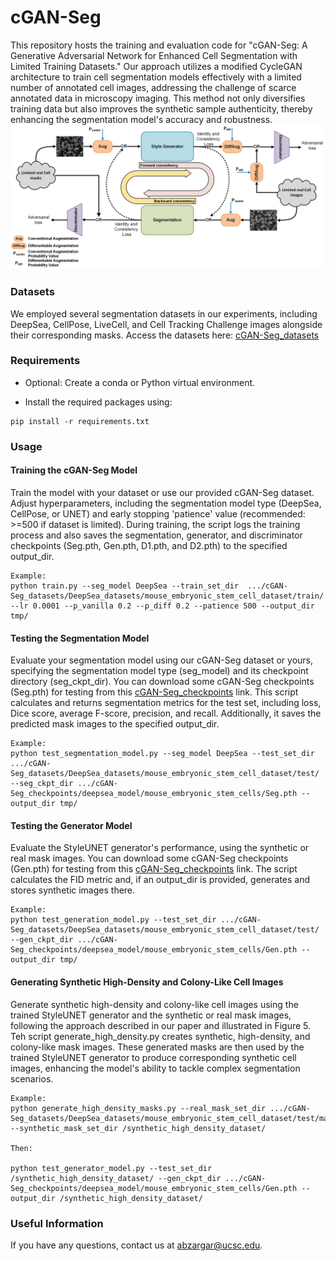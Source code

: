 # cGAN-Seg

This repository hosts the training and evaluation code for "cGAN-Seg: A Generative Adversarial Network for Enhanced Cell Segmentation with Limited Training Datasets." Our approach utilizes a modified CycleGAN architecture to train cell segmentation models effectively with a limited number of annotated cell images, addressing the challenge of scarce annotated data in microscopy imaging. This method not only diversifies training data but also improves the synthetic sample authenticity, thereby enhancing the segmentation model's accuracy and robustness. ![Screenshot](Figure1.png)

### Datasets
We employed several segmentation datasets in our experiments, including DeepSea, CellPose, LiveCell, and Cell Tracking Challenge images alongside their corresponding masks. Access the datasets here: [cGAN-Seg_datasets](https://drive.google.com/drive/folders/1ZYkNA4mm6xaAjm51vfg1YL2kgDfp4OPD?usp=sharing)

### Requirements

* Optional: Create a conda or Python virtual environment.

* Install the required packages using:
```
pip install -r requirements.txt
```

### Usage
#### Training the cGAN-Seg Model
Train the model with your dataset or use our provided cGAN-Seg dataset. Adjust hyperparameters, including the segmentation model type (DeepSea, CellPose, or UNET) and early stopping 'patience' value (recommended: >=500 if dataset is limited). During training, the script logs the training process and also saves the segmentation, generator, and discriminator checkpoints (Seg.pth, Gen.pth, D1.pth, and D2.pth) to the specified output_dir. 
```
Example:
python train.py --seg_model DeepSea --train_set_dir  .../cGAN-Seg_datasets/DeepSea_datasets/mouse_embryonic_stem_cell_dataset/train/  --lr 0.0001 --p_vanilla 0.2 --p_diff 0.2 --patience 500 --output_dir tmp/
```

#### Testing the Segmentation Model
Evaluate your segmentation model using our cGAN-Seg dataset or yours, specifying the segmentation model type (seg_model) and its checkpoint directory (seg_ckpt_dir). You can download some cGAN-Seg checkpoints (Seg.pth) for testing from this [cGAN-Seg_checkpoints](https://drive.google.com/drive/folders/19V11wBxALoABvsfq8nNZqP1PmuC4Cl_R?usp=sharing) link. This script calculates and returns segmentation metrics for the test set, including loss, Dice score, average F-score, precision, and recall. Additionally, it saves the predicted mask images to the specified output_dir.
```
Example:
python test_segmentation_model.py --seg_model DeepSea --test_set_dir .../cGAN-Seg_datasets/DeepSea_datasets/mouse_embryonic_stem_cell_dataset/test/ --seg_ckpt_dir .../cGAN-Seg_checkpoints/deepsea_model/mouse_embryonic_stem_cells/Seg.pth --output_dir tmp/
```
#### Testing the Generator Model
Evaluate the StyleUNET generator's performance, using the synthetic or real mask images. You can download some cGAN-Seg checkpoints (Gen.pth) for testing from this [cGAN-Seg_checkpoints](https://drive.google.com/drive/folders/19V11wBxALoABvsfq8nNZqP1PmuC4Cl_R?usp=sharing) link. The script calculates the FID metric and, if an output_dir is provided, generates and stores synthetic images there.
```
Example:
python test_generation_model.py --test_set_dir .../cGAN-Seg_datasets/DeepSea_datasets/mouse_embryonic_stem_cell_dataset/test/ --gen_ckpt_dir .../cGAN-Seg_checkpoints/deepsea_model/mouse_embryonic_stem_cells/Gen.pth --output_dir tmp/
```

#### Generating Synthetic High-Density and Colony-Like Cell Images
Generate synthetic high-density and colony-like cell images using the trained StyleUNET generator and the synthetic or real mask images, following the approach described in our paper and illustrated in Figure 5.
Teh script generate_high_density.py creates synthetic, high-density, and colony-like mask images. These generated masks are then used by the trained StyleUNET generator to produce corresponding synthetic cell images, enhancing the model's ability to tackle complex segmentation scenarios.  
```
Example:
python generate_high_density_masks.py --real_mask_set_dir .../cGAN-Seg_datasets/DeepSea_datasets/mouse_embryonic_stem_cell_dataset/test/masks/ --synthetic_mask_set_dir /synthetic_high_density_dataset/

Then:

python test_generator_model.py --test_set_dir /synthetic_high_density_dataset/ --gen_ckpt_dir .../cGAN-Seg_checkpoints/deepsea_model/mouse_embryonic_stem_cells/Gen.pth --output_dir /synthetic_high_density_dataset/

```

### Useful Information
If you have any questions, contact us at abzargar@ucsc.edu.

